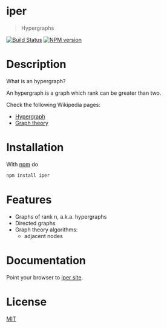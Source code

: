 iper
====

> Hypergraphs

[![Build Status](https://travis-ci.org/fibo/iper.png?branch=master)](https://travis-ci.org/fibo/iper.png?branch=master) [![NPM version](https://badge.fury.io/js/iper.png)](http://badge.fury.io/js/iper)

# Description

What is an hypergraph?

An hypergraph is a graph which rank can be greater than two.

Check the following Wikipedia pages:

* [Hypergraph](https://en.wikipedia.org/wiki/Hypergraph)
* [Graph theory](https://en.wikipedia.org/wiki/Graph_theory)

# Installation

With [npm](https://npmjs.org/) do

```bash
npm install iper
```

# Features

* Graphs of rank n, a.k.a. hypergraphs
* Directed graphs
* Graph theory algorithms:
  * adjacent nodes

# Documentation

Point your browser to [iper site](http://fibo.github.io/iper).

# License

[MIT](http://fibo.mit-license.org/)

